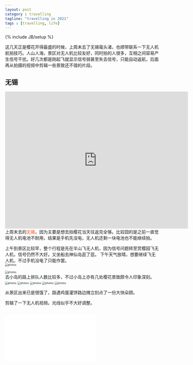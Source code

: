 ```yaml
---
layout: post
category : travelling
tagline: "travelling in 2021"
tags : [travelling, life]
---
```

{% include JB/setup %}

这几天正是樱花开得最盛的时候，上周末去了无锡鼋头渚，也顺带联系一下无人机航拍技巧。人山人海，景区对无人机比较友好，同时拍的人很多，互相之间容易产生信号干扰。好几次都是刚起飞就显示信号弱甚至失去信号，只能自动返航，后面再从拍摄的视频中剪辑一些景致还不错的片段。

## 无锡

<iframe src="https://www.google.com/maps/embed?pb=!1m18!1m12!1m3!1d221916.73725433362!2d91.0052382527577!3d29.648742025407874!2m3!1f0!2f0!3f0!3m2!1i1024!2i768!4f13.1!3m3!1m2!1s0x376131633a32541d%3A0x931c8eef06f9b800!2z5Lit5Zu96KW_6JeP6Ieq5rK75Yy65ouJ6JCo5biC!5e0!3m2!1szh-CN!2stw!4v1614515913709!5m2!1szh-CN!2stw" width="600" height="450" style="border:0;" allowfullscreen="" loading="lazy"></iframe>


<br/>
上周末去的<a style="color:#FF4500;text-decoration:none">无锡</a>，因为主要是想去拍樱花当天往返完全够。比较囧的是之前一直觉得无人机电池不耐用，结果是手机先没电，无人机还剩一块电池也不能继续拍。
<br/>

上午到景区比较早，整个行程是先在半山飞无人机，因为信号问题转至赏樱园飞无人机，信号仍然不大好。又坐船去神仙岛逛了逛。
下午天气放晴，想要继续飞无人机，不过手机没电了只能作罢。
<br/>
<img src="../../../.././assets/themes/imgs/2021/wuxi/118999778.jpg" style="zoom:60%" alt="photos">

<img src="../../../.././assets/themes/imgs/2021/wuxi/1233111205.jpg" style="zoom:60%" alt="photos">

<br/>
去小岛的路上排队人数比较多，不过小岛上亦有几处樱花景致颇令人印象深刻。
<br/>
<img src="../../../.././assets/themes/imgs/2021/wuxi/1799824873.jpg" style="zoom:60%" alt="photos">

<img src="../../../.././assets/themes/imgs/2021/wuxi/1913289560.jpg" style="zoom:60%" alt="photos">

<img src="../../../.././assets/themes/imgs/2021/wuxi/583950560.jpg" style="zoom:60%" alt="photos">



<img src="../../../.././assets/themes/imgs/2021/wuxi/607283644.jpg" style="zoom:60%" alt="photos">

<img src="../../../.././assets/themes/imgs/2021/wuxi/817739977.jpg" style="zoom:60%" alt="photos">

<br/>



从景区出来已是很饿了，路遇鸡蛋灌饼路边摊立刻点了一份大快朵颐。


剪辑了一下无人机视频。光线似乎不大好调整。

<br/>


<iframe src="//player.bilibili.com/player.html?aid=544752975&bvid=BV13i4y1P7jZ&cid=315882428&page=1" scrolling="no" border="0" frameborder="no" framespacing="0" allowfullscreen="false"> </iframe>
